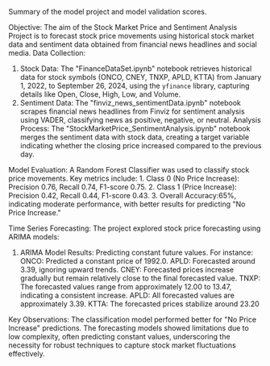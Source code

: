 Summary of the model project and model validation scores.

Objective:
The aim of the Stock Market Price and Sentiment Analysis Project is to forecast stock price movements using historical stock market data and sentiment data obtained from financial news headlines and social media.
Data Collection:
1. Stock Data: The "FinanceDataSet.ipynb" notebook retrieves historical data for stock symbols (ONCO, CNEY, TNXP, APLD, KTTA) from January 1, 2022, to September 26, 2024, using the `yfinance` library, capturing details like Open, Close, High, Low, and Volume.
2. Sentiment Data: The "finviz_news_sentimentData.ipynb" notebook scrapes financial news headlines from Finviz for sentiment analysis using VADER, classifying news as positive, negative, or neutral.
Analysis Process:
The "StockMarketPrice_SentimentAnalysis.ipynb" notebook merges the sentiment data with stock data, creating a target variable indicating whether the closing price increased compared to the previous day.

Model Evaluation:
A Random Forest Classifier was used to classify stock price movements. Key metrics include:
1.
Class 0 (No Price Increase): Precision 0.76, Recall 0.74, F1-score 0.75.
2.
Class 1 (Price Increase): Precision 0.42, Recall 0.44, F1-score 0.43.
3.
Overall Accuracy:65%, indicating moderate performance, with better results for predicting "No Price Increase."

Time Series Forecasting:
The project explored stock price forecasting using ARIMA models:
1. ARIMA Model Results:
Predicting constant future values. For instance:
ONCO: Predicted a constant price of 1992.0.
APLD: Forecasted around 3.39, ignoring upward trends.
CNEY: Forecasted prices increase gradually but remain relatively close to the final forecasted value.
TNXP: The forecasted values range from approximately 12.00 to 13.47, indicating a consistent increase.
APLD: All forecasted values are approximately 3.39.
KTTA: The forecasted prices stabilize around 23.20

Key Observations:
The classification model performed better for "No Price Increase" predictions. The forecasting models showed limitations due to low complexity, often predicting constant values, underscoring the necessity for robust techniques to capture stock market fluctuations effectively.
